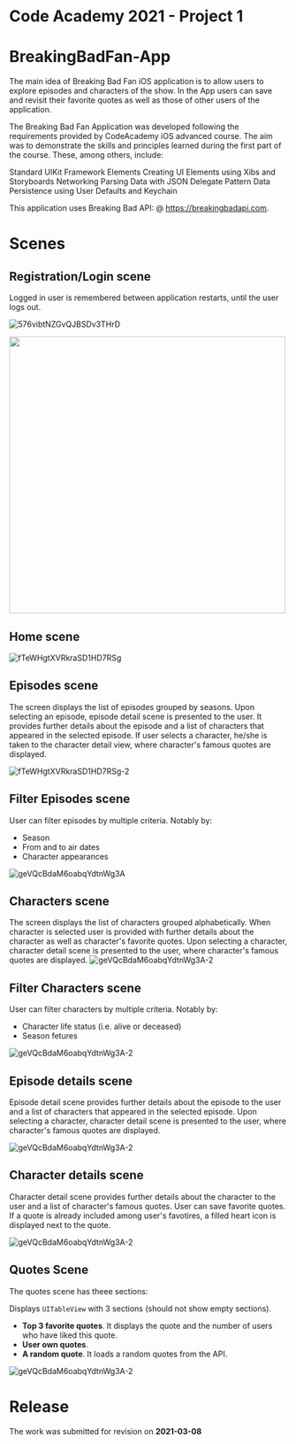 # Code Academy 2021 - Project 1 
# BreakingBadFan-App


The main idea of Breaking Bad Fan iOS application is to allow users to explore episodes and characters of the show. In the App users can save and revisit their favorite quotes as well as those of other users of the application. 

The Breaking Bad Fan Application was developed following the requirements provided by CodeAcademy iOS advanced course. The aim was to demonstrate the skills and principles learned during the first part of the course. These, among others, include: 

Standard UIKit Framework Elements
Creating UI Elements using Xibs and Storyboards
Networking
Parsing Data with JSON
Delegate Pattern
Data Persistence using User Defaults and Keychain

This application uses Breaking Bad API: @ https://breakingbadapi.com.     

# Scenes

## Registration/Login scene
Logged in user is  remembered between application restarts, until the user logs out.

![576vibtNZGvQJBSDv3THrD](https://github.com/Z-Monika/BreakingBadFan-App/blob/main/BreakingBadFanAppScreens/Registration_Login_scene.png)

<img src="https://github.com/Z-Monika/BreakingBadFan-App/blob/main/BreakingBadFanAppScreens/Registration_Login_scene.png" height="500">

## Home scene

![fTeWHgtXVRkraSD1HD7RSg](https://github.com/Z-Monika/BreakingBadFan-App/blob/main/BreakingBadFanAppScreens/Home_scene.png)


## Episodes scene

The screen displays the list of episodes grouped by seasons. Upon selecting an episode, episode detail scene is presented to the user. It provides  further details about the episode and a list of characters that appeared in the selected episode. If user selects a character, he/she is taken to the character detail view, where character's famous quotes are displayed. 

![fTeWHgtXVRkraSD1HD7RSg-2](https://github.com/Z-Monika/BreakingBadFan-App/blob/main/BreakingBadFanAppScreens/Episodes_scene.png)

## Filter Episodes scene

User can filter episodes by multiple criteria. Notably by:

- Season
- From and to air dates
- Character appearances

![geVQcBdaM6oabqYdtnWg3A](https://github.com/Z-Monika/BreakingBadFan-App/blob/main/BreakingBadFanAppScreens/Filter_episodes_scene.png)


## Characters scene

The screen displays the list of characters grouped alphabetically. When character is selected user is provided with further details about the character as well as character's favorite quotes. Upon selecting a character, character detail scene is presented to the user, where character's famous quotes are displayed. 
![geVQcBdaM6oabqYdtnWg3A-2](https://github.com/Z-Monika/BreakingBadFan-App/blob/main/BreakingBadFanAppScreens/Characters_scene.png)

## Filter Characters scene

User can filter characters by multiple criteria. Notably by:

- Character life status (i.e. alive or deceased)
- Season fetures

![geVQcBdaM6oabqYdtnWg3A-2](https://github.com/Z-Monika/BreakingBadFan-App/blob/main/BreakingBadFanAppScreens/Filter_characters_sce%20ne.png)

## Episode details scene

Episode detail scene provides further details about the episode to the user and a list of characters that appeared in the selected episode. Upon selecting a character, character detail scene is presented to the user, where character's famous quotes are displayed. 

![geVQcBdaM6oabqYdtnWg3A-2](https://github.com/Z-Monika/BreakingBadFan-App/blob/main/BreakingBadFanAppScreens/Episode_details_scene.png)

## Character details scene

Character detail scene provides further details about the character to the user and a list of character's famous quotes. User can save favorite quotes.  If a quote is already included among user's favotires, a filled heart icon is displayed next to the quote. 

![geVQcBdaM6oabqYdtnWg3A-2](https://github.com/Z-Monika/BreakingBadFan-App/blob/main/BreakingBadFanAppScreens/Character_details_scene.png?raw=true)


## Quotes Scene

The quotes scene has theee sections: 

Displays `UITableView` with 3 sections (should not show empty sections). 
- **Top 3 favorite quotes**. It displays the quote and the number of users who have liked this quote. 
- **User own quotes**. 
- **A random quote**. It loads a random quotes from the API. 

![geVQcBdaM6oabqYdtnWg3A-2](https://github.com/Z-Monika/BreakingBadFan-App/blob/main/BreakingBadFanAppScreens/Quotes_scene.png)

# Release

The work was submitted for revision on **2021-03-08**
